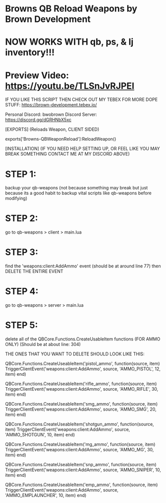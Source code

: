 # Browns QB Reload Weapons by Brown Development
# NOW WORKS WITH qb, ps, & lj inventory!!!
# Preview Video: https://youtu.be/TLSnJvRJPEI


IF YOU LIKE THIS SCRIPT THEN CHECK OUT MY TEBEX FOR MORE DOPE STUFF: https://brown-development.tebex.io/

Personal Discord: bwobrown
Discord Server: https://discord.gg/dGRHNbX5xc

[EXPORTS] (Reloads Weapon, CLIENT SIDED)

exports['Browns-QBWeaponReload']:ReloadWeapon() 

[INSTALLATION] (IF YOU NEED HELP SETTING UP, OR FEEL LIKE YOU MAY BREAK SOMETHING CONTACT ME AT MY DISCORD ABOVE)

# STEP 1:

backup your qb-weapons (not because something may break but just because its a good habit to backup vital scripts like qb-weapons before modifying)

# STEP 2: 

go to qb-weapons > client > main.lua 

# STEP 3: 

find the 'weapons:client:AddAmmo' event (should be at around line 77) then DELETE THE ENTIRE EVENT

# STEP 4: 

go to qb-weapons > server > main.lua 

# STEP 5: 

delete all of the QBCore.Functions.CreateUsableItem functions (FOR AMMO ONLY) (Should be at about line: 304) 

THE ONES THAT YOU WANT TO DELETE SHOULD LOOK LIKE THIS:

QBCore.Functions.CreateUseableItem('pistol_ammo', function(source, item)
    TriggerClientEvent('weapons:client:AddAmmo', source, 'AMMO_PISTOL', 12, item)
end)

QBCore.Functions.CreateUseableItem('rifle_ammo', function(source, item)
    TriggerClientEvent('weapons:client:AddAmmo', source, 'AMMO_RIFLE', 30, item)
end)

QBCore.Functions.CreateUseableItem('smg_ammo', function(source, item)
    TriggerClientEvent('weapons:client:AddAmmo', source, 'AMMO_SMG', 20, item)
end)

QBCore.Functions.CreateUseableItem('shotgun_ammo', function(source, item)
    TriggerClientEvent('weapons:client:AddAmmo', source, 'AMMO_SHOTGUN', 10, item)
end)

QBCore.Functions.CreateUseableItem('mg_ammo', function(source, item)
    TriggerClientEvent('weapons:client:AddAmmo', source, 'AMMO_MG', 30, item)
end)

QBCore.Functions.CreateUseableItem('snp_ammo', function(source, item)
    TriggerClientEvent('weapons:client:AddAmmo', source, 'AMMO_SNIPER', 10, item)
end)

QBCore.Functions.CreateUseableItem('emp_ammo', function(source, item)
    TriggerClientEvent('weapons:client:AddAmmo', source, 'AMMO_EMPLAUNCHER', 10, item)
end)
